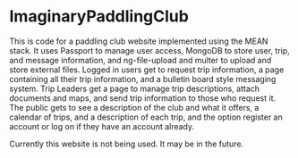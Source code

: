 # ImaginaryPaddlingClub

This is code for a paddling club website implemented using the MEAN stack.  It uses Passport to manage user access, MongoDB to store user, trip, and message information, and ng-file-upload and multer to upload and store external files. Logged in users get to request trip information, a page containing all their trip information, and a bulletin board style messaging system. Trip Leaders get a page to manage trip descriptions, attach documents and maps, and send trip information to those who request it. The public gets to see a description of the club and what it offers, a calendar of trips, and a description of each trip, and the option register an account or log on if they have an account already.

Currently this website is not being used.  It may be in the future.
